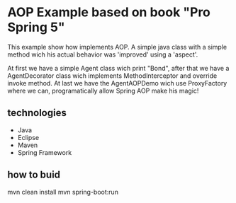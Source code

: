 # AOP Example based on book "Pro Spring 5"

This example show how implements AOP. A simple java class with a simple method wich his actual behavior was 'improved' using a 'aspect'. 


At first we have a simple Agent class wich print "Bond", after that we have a AgentDecorator class wich implements MethodInterceptor and override invoke method. At last we have the AgentAOPDemo wich use ProxyFactory where we can, programatically allow Spring AOP make his magic! 

## technologies
- Java
- Eclipse
- Maven
- Spring Framework

## how to buid
mvn clean install
mvn spring-boot:run

